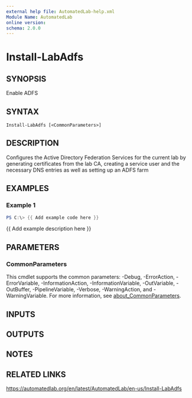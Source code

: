 ```yaml
---
external help file: AutomatedLab-help.xml
Module Name: AutomatedLab
online version:
schema: 2.0.0
---
```


# Install-LabAdfs

## SYNOPSIS
Enable ADFS

## SYNTAX

```
Install-LabAdfs [<CommonParameters>]
```

## DESCRIPTION
Configures the Active Directory Federation Services for the current lab by generating certificates from the lab CA, creating a service user and the necessary DNS entries as well as setting up an ADFS farm

## EXAMPLES

### Example 1
```powershell
PS C:\> {{ Add example code here }}
```

{{ Add example description here }}

## PARAMETERS

### CommonParameters
This cmdlet supports the common parameters: -Debug, -ErrorAction, -ErrorVariable, -InformationAction, -InformationVariable, -OutVariable, -OutBuffer, -PipelineVariable, -Verbose, -WarningAction, and -WarningVariable. For more information, see [about_CommonParameters](http://go.microsoft.com/fwlink/?LinkID=113216).

## INPUTS

## OUTPUTS

## NOTES

## RELATED LINKS
https://automatedlab.org/en/latest/AutomatedLab/en-us/Install-LabAdfs
